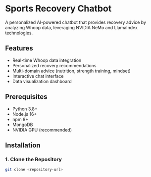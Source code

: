 # Sports Recovery Chatbot

A personalized AI-powered chatbot that provides recovery advice by analyzing Whoop data, leveraging NVIDIA NeMo and LlamaIndex technologies.

## Features

- Real-time Whoop data integration
- Personalized recovery recommendations
- Multi-domain advice (nutrition, strength training, mindset)
- Interactive chat interface
- Data visualization dashboard

## Prerequisites

- Python 3.8+
- Node.js 16+
- npm 8+
- MongoDB
- NVIDIA GPU (recommended)

## Installation

### 1. Clone the Repository

```bash
git clone <repository-url>